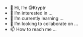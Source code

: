 - 👋 Hi, I’m @Kryptr
- 👀 I’m interested in ...
- 🌱 I’m currently learning ...
- 💞️ I’m looking to collaborate on ...
- 📫 How to reach me ...

<!---
Kryptr/Kryptr is a ✨ special ✨ repository because its `README.md` (this file) appears on your GitHub profile.
You can click the Preview link to take a look at your changes.
--->

